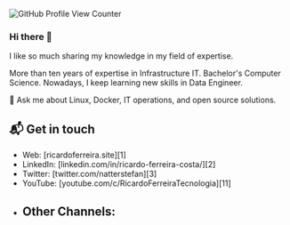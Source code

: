 
![GitHub Profile View Counter](https://komarev.com/ghpvc/?username=ricardoferreiracosta08&style=flat-square)

### Hi there 👋

I like so much sharing my knowledge in my field of expertise.

More than ten years of expertise in Infrastructure IT. Bachelor's Computer Science. Nowadays, I keep learning new skills in Data Engineer.

💬 Ask me about Linux, Docker, IT operations, and open source solutions.

## 📬 Get in touch

- Web: [ricardoferreira.site][1]
- LinkedIn: [linkedin.com/in/ricardo-ferreira-costa/][2]
- Twitter: [twitter.com/natterstefan][3]
- YouTube: [youtube.com/c/RicardoFerreiraTecnologia][11]
- Other Channels:
  - 

<!--
**ricardoferreiracosta08/ricardoferreiracosta08** is a ✨ _special_ ✨ repository because its `README.md` (this file) appears on your GitHub profile.

Here are some ideas to get you started:

- 🔭 I’m currently working on ...
- 🌱 I’m currently learning ...
- 👯 I’m looking to collaborate on ...
- 🤔 I’m looking for help with ...
- 💬 Ask me about ...
- 📫 How to reach me: ...
- 😄 Pronouns: ...
- ⚡ Fun fact: ...
-->
